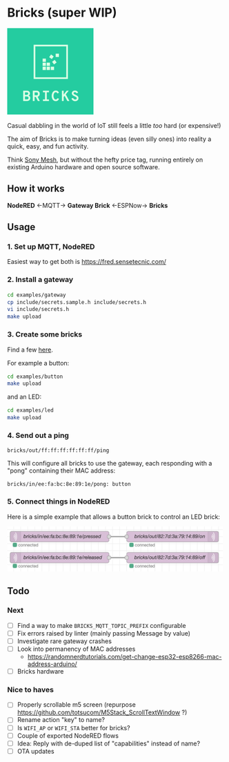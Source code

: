 # Bricks (super WIP)
<img src=logo.png width=200>

Casual dabbling in the world of IoT still feels a little _too_ hard (or expensive!)

The aim of Bricks is to make turning ideas (even silly ones) into
reality a quick, easy, and fun activity.

Think [Sony Mesh](https://meshprj.com/), but without the hefty price tag,
running entirely on existing Arduino hardware and open source software.

## How it works

**NodeRED** ←MQTT→ **Gateway Brick** ←ESPNow→ **Bricks**

## Usage

### 1. Set up MQTT, NodeRED

Easiest way to get both is https://fred.sensetecnic.com/

### 2. Install a gateway

```bash
cd examples/gateway
cp include/secrets.sample.h include/secrets.h
vi include/secrets.h
make upload
```

### 3. Create some bricks

Find a few [here](/examples).

For example a button:

```bash
cd examples/button
make upload
```

and an LED:

```bash
cd examples/led
make upload
```

### 4. Send out a ping

```mqtt
bricks/out/ff:ff:ff:ff:ff:ff/ping
```

This will configure all bricks to use the gateway,
each responding with a "pong" containing their MAC address:

```mqtt
bricks/in/ee:fa:bc:8e:89:1e/pong: button
```

### 5. Connect things in NodeRED

Here is a simple example that allows a button brick to control an LED
brick:

<img src=example.png width=500>


## Todo

### Next
- [ ] Find a way to make `BRICKS_MQTT_TOPIC_PREFIX` configurable
- [ ] Fix errors raised by linter (mainly passing Message by value)
- [ ] Investigate rare gateway crashes
- [ ] Look into permanency of MAC addresses
  - https://randomnerdtutorials.com/get-change-esp32-esp8266-mac-address-arduino/
- [ ] Bricks hardware

### Nice to haves
- [ ] Properly scrollable m5 screen (repurpose https://github.com/totsucom/M5Stack_ScrollTextWindow ?)
- [ ] Rename action "key" to name?
- [ ] Is `WIFI_AP` or `WIFI_STA` better for bricks?
- [ ] Couple of exported NodeRED flows
- [ ] Idea: Reply with de-duped list of "capabilities" instead of name?
- [ ] OTA updates

